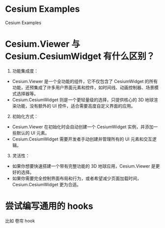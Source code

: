 # Cesium Examples

Cesium Examples

# Cesium.Viewer 与 Cesium.CesiumWidget 有什么区别？

1. 功能集成度：

- Cesium.Viewer 是一个全功能的组件，它不仅包含了 CesiumWidget 的所有功能，还预集成了许多用户界面元素和控件，如时间线、动画控制器、场景模式选择器等。
- Cesium.CesiumWidget 则是一个更轻量级的选择，只提供核心的 3D 地球渲染功能，没有额外的 UI 控件，适合需要高度自定义界面的应用。

2. 初始化方式：

- Cesium.Viewer 在初始化时会自动创建一个 CesiumWidget 实例，并添加一些默认的 UI 元素。
- Cesium.CesiumWidget 需要开发者手动创建并管理所有的 UI 元素和交互逻辑。

3. 灵活性：

- 如果你想要快速搭建一个带有完整功能的 3D 地球应用，Cesium.Viewer 是更好的选择。
- 如果你需要完全控制界面布局和行为，或者希望减少页面加载时间，Cesium.CesiumWidget 更为合适。


# 尝试编写通用的 hooks

比如 卷帘 hook
